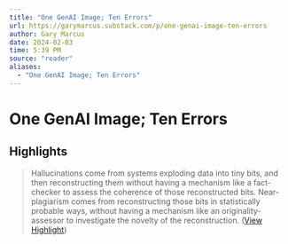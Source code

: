 ```yaml
---
title: "One GenAI Image; Ten Errors"
url: https://garymarcus.substack.com/p/one-genai-image-ten-errors
author: Gary Marcus
date: 2024-02-03
time: 5:39 PM
source: "reader"
aliases:
  - "One GenAI Image; Ten Errors"
---
```

# One GenAI Image; Ten Errors

## Highlights
> Hallucinations come from systems exploding data into tiny bits, and then reconstructing them without having a mechanism like a fact-checker to assess the coherence of those reconstructed bits. Near-plagiarism comes from reconstructing those bits in statistically probable ways, without having a mechanism like an originality-assessor to investigate the novelty of the reconstruction. ([View Highlight](https://read.readwise.io/read/01hnbsjgxtm851f2bhb81g0ryb))

